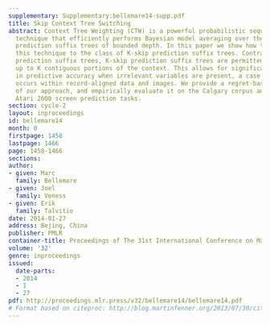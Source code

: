 ```yaml
---
supplementary: Supplementary:bellemare14-supp.pdf
title: Skip Context Tree Switching
abstract: Context Tree Weighting (CTW) is a powerful probabilistic sequence prediction
  technique that efficiently performs Bayesian model averaging over the class of all
  prediction suffix trees of bounded depth. In this paper we show how to generalize
  this technique to the class of K-skip prediction suffix trees. Contrary to regular
  prediction suffix trees, K-skip prediction suffix trees are permitted to ignore
  up to K contiguous portions of the context. This allows for significant improvements
  in predictive accuracy when irrelevant variables are present, a case which often
  occurs within record-aligned data and images. We provide a regret-based analysis
  of our approach, and empirically evaluate it on the Calgary corpus and a set of
  Atari 2600 screen prediction tasks.
section: cycle-2
layout: inproceedings
id: bellemare14
month: 0
firstpage: 1458
lastpage: 1466
page: 1458-1466
sections: 
author:
- given: Marc
  family: Bellemare
- given: Joel
  family: Veness
- given: Erik
  family: Talvitie
date: 2014-01-27
address: Bejing, China
publisher: PMLR
container-title: Proceedings of The 31st International Conference on Machine Learning
volume: '32'
genre: inproceedings
issued:
  date-parts:
  - 2014
  - 1
  - 27
pdf: http://proceedings.mlr.press/v32/bellemare14/bellemare14.pdf
# Format based on citeproc: http://blog.martinfenner.org/2013/07/30/citeproc-yaml-for-bibliographies/
---
```

